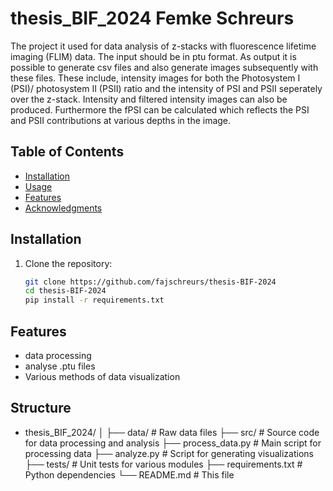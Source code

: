 # thesis_BIF_2024 Femke Schreurs

The project it used for data analysis of z-stacks with fluorescence lifetime imaging (FLIM) data. The input should be in ptu format. 
As output it is possible to generate csv files and also generate images subsequently with these files. These include, intensity images for both the 
Photosystem I (PSI)/ photosystem II (PSII) ratio and the intensity of PSI and PSII seperately over the z-stack. Intensity and filtered intensity images can
also be produced. Furthermore the fPSI can be calculated which reflects the PSI and PSII contributions at various depths in the image. 

## Table of Contents

- [Installation](#installation)
- [Usage](#usage)
- [Features](#features)
- [Acknowledgments](#acknowledgments)

## Installation

1. Clone the repository:
   ```bash
   git clone https://github.com/fajschreurs/thesis-BIF-2024
   cd thesis-BIF-2024
   pip install -r requirements.txt

## Features
- data processing
- analyse .ptu files
- Various methods of data visualization

## Structure
- thesis_BIF_2024/
│
├── data/                # Raw data files
├── src/                 # Source code for data processing and analysis
├── process_data.py  # Main script for processing data
├── analyze.py       # Script for generating visualizations
├── tests/               # Unit tests for various modules
├── requirements.txt     # Python dependencies
└── README.md            # This file
